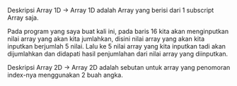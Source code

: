 Deskripsi Array 1D
-> Array 1D adalah Array yang berisi dari 1 subscript Array saja.

Pada program yang saya buat kali ini, pada baris 16 kita akan menginputkan nilai array yang akan kita jumlahkan, disini nilai array yang akan kita inputkan berjumlah 5 nilai. Lalu ke 5 nilai array yang kita inputkan tadi akan dijumlahkan dan didapati hasil penjumlahan dari nilai array yang diinputkan.


Deskripsi Array 2D
-> Array 2D adalah sebutan untuk array yang penomoran index-nya menggunakan 2 buah angka.

